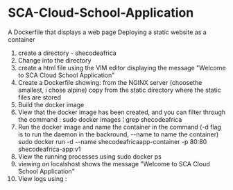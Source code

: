 # SCA-Cloud-School-Application
A Dockerfile that displays a web page
Deploying a static website as a container
1. create a directory - shecodeafrica
2. Change into the directory
3. create a html file using the VIM editor displaying the message "Welcome to SCA Cloud School Application"
4. Create a Dockerfile showing:
from the NGINX server (choosethe smallest, i chose alpine)
copy from the static directory where the static files are stored
5. Build the docker image 
6. View that the docker image has been created, and you can filter through the command : sudo docker images ¦ grep shecodeafrica
7. Run the docker image and name the container in the command
(-d flag is to run the daemon in the backround, --name to name the container)
sudo docker run -d --name shecodeafricaapp-container -p 80:80 shecodeafrica-app:v1
8. View the running processes using sudo docker ps
9. viewing on localshost shows the message "Welcome to SCA Cloud School Application"
10. View logs using : 
